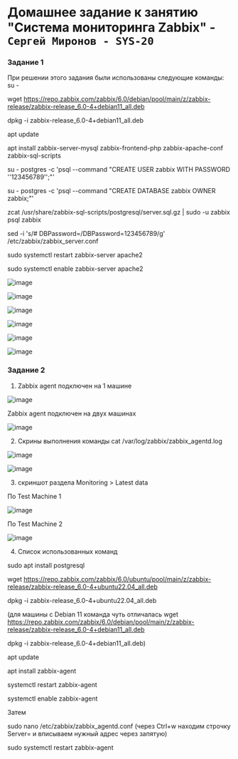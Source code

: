 # Домашнее задание к занятию "Система мониторинга Zabbix" - `Сергей Миронов - SYS-20`

### Задание 1

При решении этого задания были использованы следующие команды:
su -

wget https://repo.zabbix.com/zabbix/6.0/debian/pool/main/z/zabbix-release/zabbix-release_6.0-4+debian11_all.deb

dpkg -i zabbix-release_6.0-4+debian11_all.deb

apt update 

apt install zabbix-server-mysql zabbix-frontend-php zabbix-apache-conf zabbix-sql-scripts

su - postgres -c 'psql --command "CREATE USER zabbix WITH PASSWORD '\'123456789\'';"'

su - postgres -c 'psql --command "CREATE DATABASE zabbix OWNER zabbix;"'

zcat /usr/share/zabbix-sql-scripts/postgresql/server.sql.gz | sudo -u zabbix psql zabbix

sed -i 's/# DBPassword=/DBPassword=123456789/g' /etc/zabbix/zabbix_server.conf

sudo systemctl restart zabbix-server apache2

sudo systemctl enable zabbix-server apache2

![image](https://github.com/SergeyM90/sys-pattern-homework/assets/84016375/4456b2f3-1ddb-40dd-991d-dd2e6fdecade)

![image](https://github.com/SergeyM90/sys-pattern-homework/assets/84016375/775128e1-0d52-48a5-95c7-8dcdf84cfbb6)

![image](https://github.com/SergeyM90/sys-pattern-homework/assets/84016375/564b1ab8-8665-4c13-a378-8021d626c926)

![image](https://github.com/SergeyM90/sys-pattern-homework/assets/84016375/c3d5cab5-2ef4-4226-8fd9-6e9505302dfa)

![image](https://github.com/SergeyM90/sys-pattern-homework/assets/84016375/9d4d4de4-feea-48e3-97de-ff6593076cf9)

![image](https://github.com/SergeyM90/sys-pattern-homework/assets/84016375/ab8d62f1-58f1-439d-8eb1-fc3c917c6dd1)

### Задание 2

1. Zabbix agent подключен на 1 машине

![image](https://github.com/SergeyM90/sys-pattern-homework/assets/84016375/89a4a0f0-c106-4ba5-a40e-38830943e536)

Zabbix agent подключен на двух машинах

![image](https://github.com/SergeyM90/sys-pattern-homework/assets/84016375/b71fbd4a-5fc0-4a1a-afbb-977ae833b6e1)

2. Скрины выполнения команды
cat /var/log/zabbix/zabbix_agentd.log

![image](https://github.com/SergeyM90/sys-pattern-homework/assets/84016375/e85828cf-8576-4ef5-8c00-995ace81c669)

![image](https://github.com/SergeyM90/sys-pattern-homework/assets/84016375/9be9b6cd-b13e-48de-be50-9aa267cc91c5)


3. скриншот раздела Monitoring > Latest data

По Test Machine 1

![image](https://github.com/SergeyM90/sys-pattern-homework/assets/84016375/f7909589-251d-499c-bdea-33bb54739938)


По Test Machine 2

![image](https://github.com/SergeyM90/sys-pattern-homework/assets/84016375/2cc6befe-4612-41f6-81de-b76ae524f6ab)


4. Список использованных команд

sudo apt install postgresql

wget https://repo.zabbix.com/zabbix/6.0/ubuntu/pool/main/z/zabbix-release/zabbix-release_6.0-4+ubuntu22.04_all.deb

dpkg -i zabbix-release_6.0-4+ubuntu22.04_all.deb

(для машины с Debian 11 команда чуть отличалась wget https://repo.zabbix.com/zabbix/6.0/debian/pool/main/z/zabbix-release/zabbix-release_6.0-4+debian11_all.deb

dpkg -i zabbix-release_6.0-4+debian11_all.deb)

apt update

apt install zabbix-agent

systemctl restart zabbix-agent

systemctl enable zabbix-agent

Затем 

sudo nano /etc/zabbix/zabbix_agentd.conf (через Ctrl+w находим строчку Server= и вписываем нужный адрес через запятую)

sudo systemctl restart zabbix-agent
   



